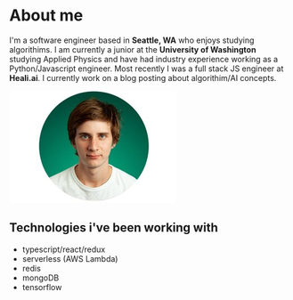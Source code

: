 # About me

I'm a software engineer based in **Seattle, WA** who enjoys studying algorithims. I am currently a junior at the **University of Washington** studying Applied Physics and have had industry experience working as a Python/Javascript engineer. Most recently I was a full stack JS engineer at **Heali.ai**. I currently work on a blog posting about algorithim/AI concepts.


![Artur](./Artur.jpg)

## Technologies i've been working with
* typescript/react/redux
* serverless (AWS Lambda)
* redis
* mongoDB
* tensorflow

